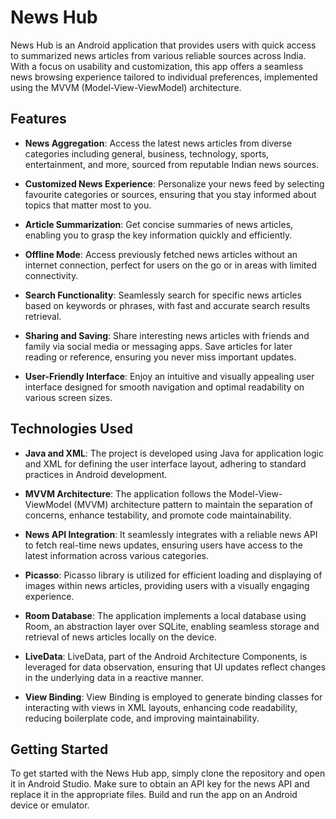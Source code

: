 # News Hub

News Hub is an Android application that provides users with quick access to summarized news articles from various reliable sources across India. With a focus on usability and customization, this app offers a seamless news browsing experience tailored to individual preferences, implemented using the MVVM (Model-View-ViewModel) architecture.

## Features

- **News Aggregation**: Access the latest news articles from diverse categories including general, business, technology, sports, entertainment, and more, sourced from reputable Indian news sources.
  
- **Customized News Experience**: Personalize your news feed by selecting favourite categories or sources, ensuring that you stay informed about topics that matter most to you.
  
- **Article Summarization**: Get concise summaries of news articles, enabling you to grasp the key information quickly and efficiently.
  
- **Offline Mode**: Access previously fetched news articles without an internet connection, perfect for users on the go or in areas with limited connectivity.
  
- **Search Functionality**: Seamlessly search for specific news articles based on keywords or phrases, with fast and accurate search results retrieval.
  
- **Sharing and Saving**: Share interesting news articles with friends and family via social media or messaging apps. Save articles for later reading or reference, ensuring you never miss important updates.
  
- **User-Friendly Interface**: Enjoy an intuitive and visually appealing user interface designed for smooth navigation and optimal readability on various screen sizes.

## Technologies Used

- **Java and XML**: The project is developed using Java for application logic and XML for defining the user interface layout, adhering to standard practices in Android development.
  
- **MVVM Architecture**: The application follows the Model-View-ViewModel (MVVM) architecture pattern to maintain the separation of concerns, enhance testability, and promote code maintainability.
  
- **News API Integration**: It seamlessly integrates with a reliable news API to fetch real-time news updates, ensuring users have access to the latest information across various categories.
  
- **Picasso**: Picasso library is utilized for efficient loading and displaying of images within news articles, providing users with a visually engaging experience.
  
- **Room Database**: The application implements a local database using Room, an abstraction layer over SQLite, enabling seamless storage and retrieval of news articles locally on the device.
  
- **LiveData**: LiveData, part of the Android Architecture Components, is leveraged for data observation, ensuring that UI updates reflect changes in the underlying data in a reactive manner.
  
- **View Binding**: View Binding is employed to generate binding classes for interacting with views in XML layouts, enhancing code readability, reducing boilerplate code, and improving maintainability.


## Getting Started

To get started with the News Hub app, simply clone the repository and open it in Android Studio. Make sure to obtain an API key for the news API and replace it in the appropriate files. Build and run the app on an Android device or emulator.
